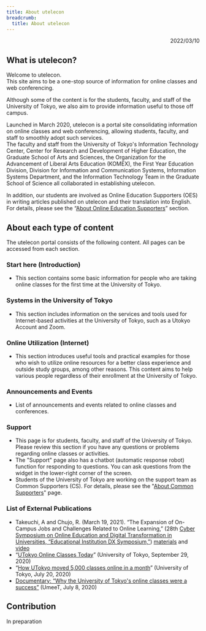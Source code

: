 ```yaml
---
title: About utelecon
breadcrumb:
  title: About utelecon
---
```


<p style="text-align: right">
2022/03/10</p>

## What is utelecon?  

Welcome to utelecon.  
This site aims to be a one-stop source of information for online classes and web conferencing.  

Although some of the content is for the students, faculty, and staff of the University of Tokyo, we also aim to provide information useful to those off campus.  

Launched in March 2020, utelecon is a portal site consolidating information on online classes and web conferencing, allowing students, faculty, and staff to smoothly adopt such services.  
The faculty and staff from the University of Tokyo's Information Technology Center, Center for Research and Development of Higher Education,  the Graduate School of Arts and Sciences, the Organization for the Advancement of Liberal Arts Education (KOMEX), the First Year Education Division, Division for Information and Communication Systems, Information Systems Department, and the Information Technology Team in the Graduate School of Science all collaborated in establishing utelecon.  

In addition, our students are involved as Online Education Supporters (OES) in writing articles published on utelecon and their translation into English. For details, please see the “[About Online Education Supporters](oes/)” section.  

## About each type of content  

The utelecon portal consists of the following content. All pages can be accessed from each section.  

### Start here (Introduction)  

* This section contains some basic information for people who are taking online classes for the first time at the University of Tokyo.  

### Systems in the University of Tokyo  

* This section includes information on the services and tools used for Internet-based activities at the University of Tokyo, such as a Utokyo Account and Zoom.  

### Online Utilization (Internet)  

* This section introduces useful tools and practical examples for those who wish to utilize online resources for a better class experience and outside study groups, among other reasons. This content aims to help various people regardless of their enrollment at the University of Tokyo.  

### Announcements and Events  

* List of announcements and events related to online classes and conferences.  

### Support  

* This page is for students, faculty, and staff of the University of Tokyo. Please review this section if you have any questions or problems regarding online classes or activities.  
* The "Support" page also has a chatbot (automatic response robot) function for responding to questions. You can ask questions from the widget in the lower-right corner of the screen.  
* Students of the University of Tokyo are working on the support team as Common Supporters (CS). For details, please see the "[About Common Supporters](cs/)" page.  

### List of External Publications  

* Takeuchi, A and Chujo, R. (March 19, 2021). “The Expansion of On-Campus Jobs and Challenges Related to Online Learning,” (28th [Cyber Symposium on Online Education and Digital Transformation in Universities, “Educational Institution DX Symposium,”](https://www.nii.ac.jp/event/other/decs/)) [materials](https://www.nii.ac.jp/event/upload/20210319-07_UT.pdf) and [video](https://youtu.be/g837oBruR1U)  
* “[UTokyo Online Classes Today](https://www.u-tokyo.ac.jp/focus/ja/features/z1304_00084.html)” (University of Tokyo, September 29, 2020)  
* “[How UTokyo moved 5,000 classes online in a month](https://www.u-tokyo.ac.jp/focus/en/features/z0508_00181.html)” (University of Tokyo, July 20, 2020)  
* [Documentary: “Why the University of Tokyo's online classes were a success”](https://todai-umeet.com/article/55241) (UmeeT, July 8, 2020)  

## Contribution  

In preparation  
